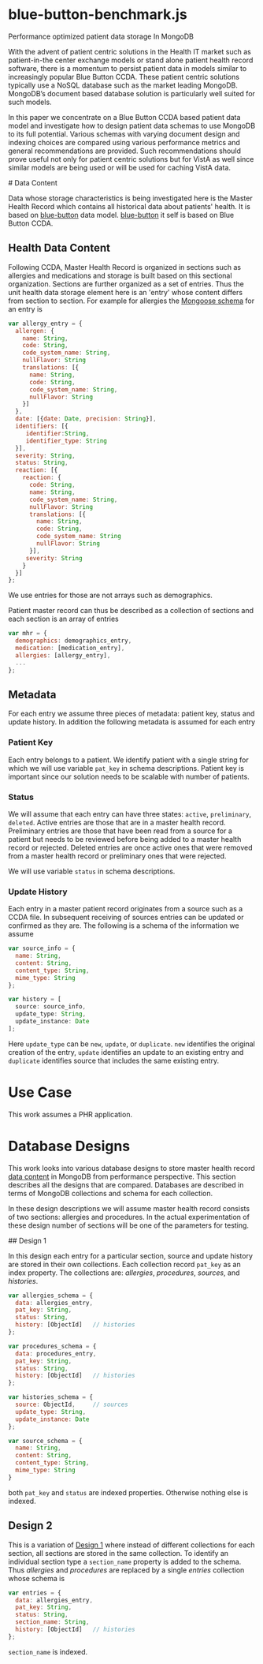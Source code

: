 blue-button-benchmark.js
========================

Performance optimized patient data storage In MongoDB
 
With the advent of patient centric solutions in the Health IT market such as patient-in-the center exchange models or stand alone patient health record software, there is a momentum to persist patient data in models similar to increasingly popular Blue Button CCDA.   These patient centric solutions typically use a NoSQL database such as the market leading MongoDB.   MongoDB’s document based database solution is particularly well suited for such models.

In this paper we concentrate on a Blue Button CCDA based patient data model and investigate how to design patient data schemas to use MongoDB to its full potential.  Various schemas with varying document design and indexing choices are compared using various performance metrics and general recommendations are provided.  Such recommendations should prove useful not only for patient centric solutions but for VistA as well since similar models are being used or will be used for caching VistA data.

<a name="dataContent"/>
# Data Content

Data whose storage characteristics is being investigated here is the Master Health Record which contains all historical data about patients' health.  It is based on [blue-button](https://github.com/amida-tech/blue-button) data model.  [blue-button](https://github.com/amida-tech/blue-button) it self is based on Blue Button CCDA.

## Health Data Content

Following CCDA, Master Health Record is organized in sections such as allergies and medications and storage is built based on this sectional organization.  Sections are further organized as a set of entries. Thus the unit health data storage element here is an 'entry' whose content differs from section to section.  For example for allergies the [Mongoose schema](http://mongoosejs.com/docs/guide.html) for an entry is
``` javascript
var allergy_entry = {
  allergen: {
    name: String,
    code: String,
    code_system_name: String,
    nullFlavor: String
    translations: [{
      name: String,
      code: String,
      code_system_name: String,
      nullFlavor: String
    }]
  },
  date: [{date: Date, precision: String}],
  identifiers: [{
     identifier:String,
     identifier_type: String
  }],
  severity: String,
  status: String,
  reaction: [{
    reaction: {  
      code: String, 
      name: String, 
      code_system_name: String,
      nullFlavor: String
      translations: [{
        name: String,
        code: String,
        code_system_name: String
        nullFlavor: String
      }],
     severity: String
    }
  }]
};
```
We use entries for those are not arrays such as demographics.

Patient master record can thus be described as a collection of sections and each section is an array of entries
``` javascript
var mhr = {
  demographics: demographics_entry,
  medication: [medication_entry],
  allergies: [allergy_entry],
  ...
};
```

## Metadata

For each entry we assume three pieces of metadata: patient key, status and update history.
In addition the following metadata is assumed for each entry

### Patient Key

Each entry belongs to a patient. We identify patient with a single string for which we will use variable `pat_key` in schema descriptions.  Patient key is important since our solution needs to be scalable with number of patients. 

### Status

We will assume that each entry can have three states: `active`, `preliminary`, `deleted`.  Active entries are those that are in a master health record.   Preliminary entries are those that have been read from a source for a patient but needs to be reviewed before being added to a master health record or rejected.  Deleted entries are once active ones that were removed from a master health record or preliminary ones that were rejected.

We will use variable `status` in schema descriptions.

### Update History

Each entry in a master patient record originates from a source such as a CCDA file.  In subsequent receiving of sources entries can be updated or confirmed as they are.  The following is a schema of the information we assume
``` javascript
var source_info = {
  name: String,
  content: String,
  content_type: String,
  mime_type: String
};

var history = [
  source: source_info,
  update_type: String,
  update_instance: Date
];
```
Here `update_type` can be `new`, `update`, or `duplicate`.  `new` identifies the original creation of the entry, `update` identifies an update to an existing entry and `duplicate` identifies source that includes the same existing entry.

# Use Case

This work assumes a PHR application.

# Database Designs

This work looks into various database designs to store master health record [data content](#dataContent) in MongoDB from performance perspective.  This section describes all the designs that are compared.  Databases are described in terms of MongoDB collections and schema for each collection.

In these design descriptions we will assume master health record consists of two sections: allergies and procedures.  In the actual experimentation of these design number of sections will be one of the parameters for testing.

<a name="design1"/>
## Design 1

In this design each entry for a particular section, source and update history are stored in their own collections.  Each collection record `pat_key` as an index property. The collections are: _allergies_, _procedures_, _sources_, and _histories_.

``` javascript
var allergies_schema = {
  data: allergies_entry,
  pat_key: String,
  status: String,
  history: [ObjectId]   // histories
};

var procedures_schema = {
  data: procedures_entry,
  pat_key: String,
  status: String,
  history: [ObjectId]   // histories
};

var histories_schema = {
  source: ObjectId,     // sources
  update_type: String,
  update_instance: Date
};

var source_schema = {
  name: String,
  content: String,
  content_type: String,
  mime_type: String
}
```
both `pat_key` and `status` are indexed properties.  Otherwise nothing else is indexed.

## Design 2

This is a variation of [Design 1](#design1) where instead of different collections for each section, all sections are stored in the same collection.  To identify an individual section type a `section_name` property is added to the schema.  Thus _allergies_ and _procedures_ are replaced by a single _entries_ collection whose schema is
``` javascript
var entries = {
  data: allergies_entry,
  pat_key: String,
  status: String,
  section_name: String,
  history: [ObjectId]   // histories
};
```
`section_name` is indexed.








